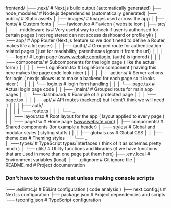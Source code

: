 frontend/
├── .next/                  # Next.js build output (automatically generated)
├── node_modules/           # Node.js dependencies (automatically generated)
├── public/                 # Static assets
│   ├── images/             # Images used across the app
│   ├── fonts/              # Custom fonts
│   └── favicon.ico         # Favicon ( website icon )
├── src/
│   ├── middleware.ts       # Very useful way to check if user is authorised for certain pages ( not registered can not access dashboard or profile yk)
│   ├── app/                # App Router (Next.js feature so we don't need to define a Router, makes life a lot easier)
│   │   ├── (auth)/         # Grouped route for authentication-related pages ( just for readability, parentheses ignore it from the url)
│   │   │   └── login/      # Login page (www.website.com/login, (auth) is ignored)
│   │   │       ├── components/  # Subcomponents for the login page ( like the actual form )
│   │   │       │   └── LoginForm.tsx  # LoginForm component ( having this here makes the page code look nicer )
│   │   │       ├── actions/     # Server actions for login ( nextjs allows us to make a backend for each page so it looks nicer )
│   │   │       │   └── login.ts # login form handling
│   │   │       └── page.tsx     # Actual login page code
│   │   ├── (main)/         # Grouped route for main app pages
│   │   │   └── dashboard/  # Example of a protected page
│   │   │       └── page.tsx
│   │   ├── api/            # API routes (backend) but I dont't think we will need it
│   │   │   ├── auth/       
│   │   │   │   └── route.ts 
│   │   │   └── ...         
│   │   ├── layout.tsx      # Root layout for the app ( layout applied to every page )
│   │   └── page.tsx        # Home page (www.website.com)
│   ├── components/         # Shared components (for example a header)
│   ├── styles/             # Global and modular styles ( styling stuffs )
│   │   ├── globals.css     # Global CSS
│   │   ├── theme.css       # Theming styles
│   │   └── ...             
│   ├── types/              # TypeScript types/interfaces ( think of it as schemas pretty much )
│   └── utils/              # Utility functions and libraries (if we have functions that are used in more than one page put them here)
├── .env.local              # Environment variables (local)
├── .gitignore              # Git ignore file
├── README.md               # Project documentation
### Don't have to touch the rest unless making console scripts
├── .eslintrc.js            # ESLint configuration ( code analysis )
├── next.config.js          # Next.js configuration 
├── package.json            # Project dependencies and scripts
└── tsconfig.json           # TypeScript configuration
